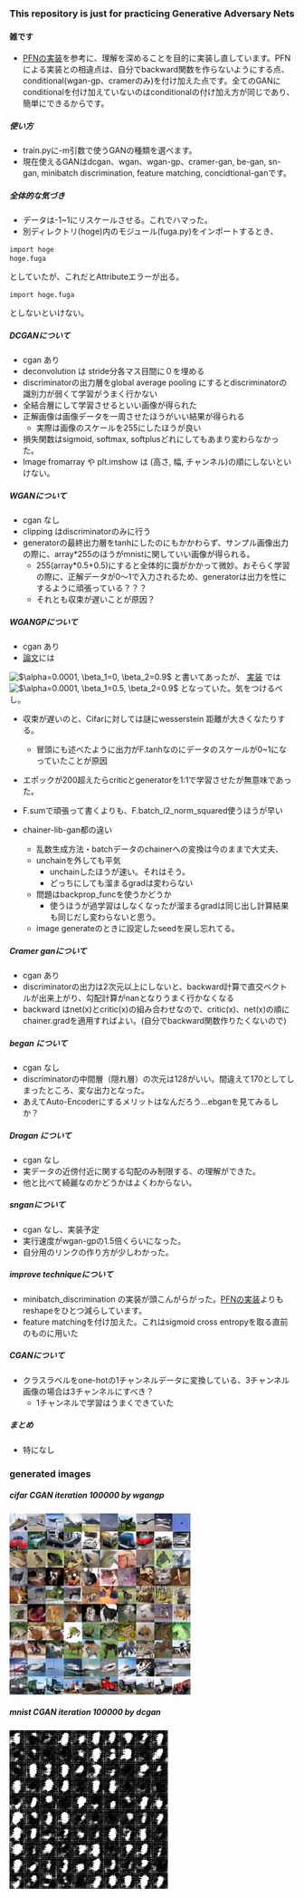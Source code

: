### This repository is just for practicing Generative Adversary Nets

#### 雑です
- [PFNの実装](https://github.com/pfnet-research/chainer-gan-lib)を参考に、理解を深めることを目的に実装し直しています。PFNによる実装との相違点は、自分でbackward関数を作らないようにする点、conditional(wgan-gp、cramerのみ)を付け加えた点です。全てのGANにconditionalを付け加えていないのはconditionalの付け加え方が同じであり、簡単にできるからです。

##### 使い方
- train.pyに-m引数で使うGANの種類を選べます。
- 現在使えるGANはdcgan、wgan、wgan-gp、cramer-gan, be-gan, sn-gan, minibatch discrimination, feature matching, concidtional-ganです。

##### 全体的な気づき
- データは-1~1にリスケールさせる。これでハマった。
- 別ディレクトリ(hoge)内のモジュール(fuga.py)をインポートするとき、
```
import hoge
hoge.fuga
```
としていたが、これだとAttributeエラーが出る。
```
import hoge.fuga
```
としないといけない。

##### DCGANについて
-  cgan あり
- deconvolution は stride分各マス目間に０を埋める
- discriminatorの出力層をglobal average pooling にするとdiscriminatorの識別力が弱くて学習がうまく行かない
- 全結合層にして学習させるといい画像が得られた
- 正解画像は画像データを一周させたほうがいい結果が得られる
    - 実際は画像のスケールを255にしたほうが良い
- 損失関数はsigmoid, softmax, softplusどれにしてもあまり変わらなかった。
- Image fromarray や plt.imshow は (高さ, 幅, チャンネル)の順にしないといけない。


##### WGANについて
-  cgan なし
- clipping はdiscriminatorのみに行う
- generatorの最終出力層をtanhにしたのにもかかわらず、サンプル画像出力の際に、array*255のほうがmnistに関していい画像が得られる。
  - 255(array*0.5+0.5)にすると全体的に靄がかかって微妙。おそらく学習の際に、正解データが0〜1で入力されるため、generatorは出力を性にするように頑張っている？？？
  - それとも収束が遅いことが原因？

##### WGANGPについて
-  cgan あり
- [論文](https://arxiv.org/abs/1704.00028)には
<img src="https://latex.codecogs.com/gif.latex?$\alpha=0.0001,&space;\beta_1=0,&space;\beta_2=0.9$" title="$\alpha=0.0001, \beta_1=0, \beta_2=0.9$" />  
と書いてあったが、
<a href="https://github.com/igul222/improved_wgan_training">実装</a> では
<img src="https://latex.codecogs.com/gif.latex?$\alpha=0.0001,&space;\beta_1=0.5,&space;\beta_2=0.9$" title="$\alpha=0.0001, \beta_1=0.5, \beta_2=0.9$" />
となっていた。気をつけるべし。

- 収束が遅いのと、Cifarに対しては謎にwesserstein 距離が大きくなたりする。
  - 冒頭にも述べたように出力がF.tanhなのにデータのスケールが0~1になっていたことが原因
- エポックが200超えたらcriticとgeneratorを1:1で学習させたが無意味であった。
- F.sumで頑張って書くよりも、F.batch_l2_norm_squared使うほうが早い

- chainer-lib-gan都の違い
  - 乱数生成方法・batchデータのchainerへの変換は今のままで大丈夫、
  - unchainを外しても平気
    - unchainしたほうが速い。それはそう。
    - どっちにしても溜まるgradは変わらない
  - 問題はbackprop_funcを使うかどうか
    - 使うほうが過学習はしなくなったが溜まるgradは同じ出し計算結果も同じだし変わらないと思う。
  - image generateのときに設定したseedを戻し忘れてる。

##### Cramer ganについて
-  cgan あり
- discriminatorの出力は2次元以上にしないと、backward計算で直交ベクトルが出来上がり、勾配計算がnanとなりうまく行かなくなる
- backward はnet(x)とcritic(x)の組み合わせなので、critic(x)、net(x)の順にchainer.gradを適用すればよい。(自分でbackward関数作りたくないので)

##### began について
-  cgan なし
- discriminatorの中間層（隠れ層）の次元は128がいい。間違えて170としてしまったところ、変な出力となった。
- あえてAuto-Encoderにするメリットはなんだろう...ebganを見てみるしか？

##### Dragan について
-  cgan なし
- 実データの近傍付近に関する勾配のみ制限する、の理解ができた。
- 他と比べて綺麗なのかどうかはよくわからない。

##### snganについて
- cgan なし、実装予定
- 実行速度がwgan-gpの1.5倍くらいになった。
- 自分用のリンクの作り方が少しわかった。

##### improve techniqueについて
- minibatch_discrimination の実装が頭こんがらがった。[PFNの実装](https://github.com/pfnet-research/chainer-gan-lib)よりもreshapeをひとつ減らしています。
- feature matchingを付け加えた。これはsigmoid cross entropyを取る直前のものに用いた

##### CGANについて
- クラスラベルをone-hotの1チャンネルデータに変換している、3チャンネル画像の場合は3チャンネルにすべき？
  - 1チャンネルで学習はうまくできていた

##### まとめ
- 特になし

### generated images
##### cifar CGAN iteration 100000 by wgangp
![cifar CGAN iteration 100000 by wgangp](https://github.com/min9813/GAN/blob/master/sample_image/cgan_cifar/image_iteration:100000.png)
##### mnist CGAN iteration 100000 by dcgan
![mnist CGAN by dcgan](https://github.com/min9813/GAN/blob/master/sample_image/cgan_mnist/mnist_cgan.gif)
